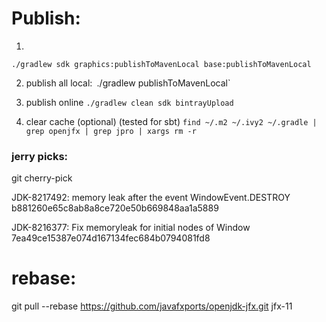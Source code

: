 


# Publish:
1.
`./gradlew sdk graphics:publishToMavenLocal base:publishToMavenLocal`

2. publish all local:`
`./gradlew publishToMavenLocal`

3. publish online
`./gradlew clean sdk bintrayUpload`

4. clear cache (optional) (tested for sbt)
`find ~/.m2 ~/.ivy2 ~/.gradle | grep openjfx | grep jpro | xargs rm -r`


### jerry picks:

git cherry-pick <commit> <commit>

JDK-8217492: memory leak after the event WindowEvent.DESTROY
b881260e65c8ab8a8ce720e50b669848aa1a5889

JDK-8216377: Fix memoryleak for initial nodes of Window
7ea49ce15387e074d167134fec684b0794081fd8


# rebase:
git pull --rebase https://github.com/javafxports/openjdk-jfx.git jfx-11